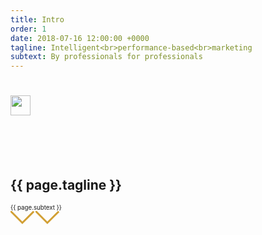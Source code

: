 ```yaml
---
title: Intro
order: 1
date: 2018-07-16 12:00:00 +0000
tagline: Intelligent<br>performance-based<br>marketing
subtext: By professionals for professionals
---
```


<h1>
  <span class="text" style="position: absolute; left: -9999px; opacity: 0;">{{ site.title }}</span>
  <img src="{{ site.url }}/images/logo.svg" alt="" style="height: 2rem;" />
</h1>

<br><br><br>
<h2>{{ page.tagline }}</h2>
<small><small>{{ page.subtext }}</small></small>

<div class="intro-link"><a href="#services"><svg width="40px" height="23px" viewBox="0 0 40 23" version="1.1">  <polyline fill="none" stroke="#D19F33" stroke-width="3" points="0 0 18.95474 18.95474 37.2059251 0.703554911"></polyline></svg><svg width="40px" height="23px" viewBox="0 0 40 23" version="1.1"><polyline fill="none" stroke="#D19F33" stroke-width="3" points="0 0 18.95474 18.95474 37.2059251 0.703554911"></polyline></svg></a></div>